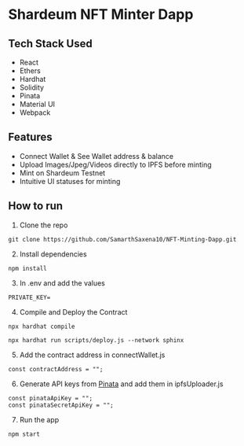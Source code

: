 # Shardeum NFT Minter Dapp

## Tech Stack Used

- React
- Ethers
- Hardhat
- Solidity
- Pinata
- Material UI
- Webpack

## Features

- Connect Wallet & See Wallet address & balance
- Upload Images/Jpeg/Videos directly to IPFS before minting
- Mint on Shardeum Testnet
- Intuitive UI statuses for minting

## How to run

1. Clone the repo

```shell
git clone https://github.com/SamarthSaxena10/NFT-Minting-Dapp.git
```

2. Install dependencies

```shell
npm install
```

3. In .env and add the values

```shell
PRIVATE_KEY=
```

4. Compile and Deploy the Contract

```shell
npx hardhat compile

npx hardhat run scripts/deploy.js --network sphinx
```

5. Add the contract address in connectWallet.js

```shell
const contractAddress = "";
```

6. Generate API keys from [Pinata](https://pinata.cloud/) and add them in ipfsUploader.js

```shell
const pinataApiKey = "";
const pinataSecretApiKey = "";
```

7. Run the app

```shell
npm start
```

